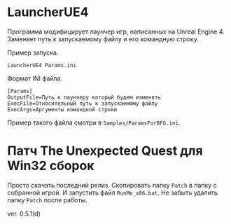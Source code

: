 # LauncherUE4

Программа модифицирует лаунчер игр, написанных на Unreal Engine 4. Заменяет путь к запускаемому файлу и его командную строку.

Пример запуска.

```
LauncherUE4 Params.ini
```

Формат INI файла.

```
[Params]
OutputFile=Путь к лаунчеру который будем изменять
ExecFile=Относительный путь к запускаемому файлу
ExecArgs=Аргументы командной строки
```

Пример такого файла смотри в `Samples/ParamsForBFG.ini`.

# Патч The Unexpected Quest для Win32 сборок

Просто скачать последний релиз. Скопировать папку `Patch` в папку с собранной игрой. И запустить файл `RunMe_x86.bat`. Не забыть удалить папку `Patch` после работы.

ver. 0.5.1(d)
